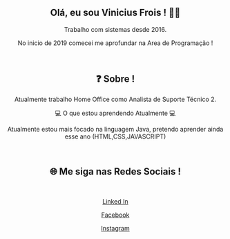 <h2 align="center">Olá, eu sou Vinicius Frois ! 👨‍💻 </h2>
<p align="center">Trabalho com sistemas desde 2016. </p>
<p align="center">No inicio de 2019 comecei me aprofundar na Area de Programação ! </p><br>

<h2 align="center"> ❓ Sobre ! </h2>
<p align="center">Atualmente trabalho Home Office como Analista de Suporte Técnico 2.</p>
<p align="center">💻 O que estou aprendendo Atualmente 💻</p>
<p align="center">Atualmente estou mais focado na linguagem Java, pretendo aprender  ainda esse ano (HTML,CSS,JAVASCRIPT)</p><br>


<h2 align="center">🌐 Me siga nas Redes Sociais ! </h2><br>
<p align="center"><a href="https://www.linkedin.com/in/vinicius-frois-362561201/">Linked In</a></p>
<p align="center"><a href="https://www.facebook.com/profile.php?id=100004085914778">Facebook</a></p>
<p align="center"><a href="https://www.instagram.com/viniifrois/?hl=pt-br">Instagram</a></p>
